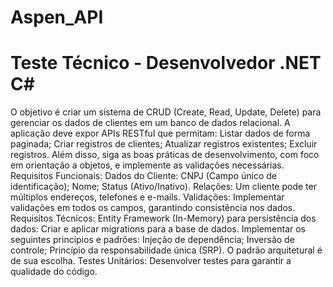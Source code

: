 # Aspen_API
<h1>Teste Técnico - Desenvolvedor .NET C#</h1>
<p>O objetivo é criar um sistema de CRUD (Create, Read, Update, Delete) para gerenciar os dados de clientes em um banco de dados relacional. A aplicação deve expor APIs RESTful que permitam:
Listar dados de forma paginada;
Criar registros de clientes;
Atualizar registros existentes;
Excluir registros.
Além disso, siga as boas práticas de desenvolvimento, com foco em orientação a objetos, e implemente as validações necessárias.
Requisitos Funcionais:
Dados do Cliente:
CNPJ (Campo único de identificação);
Nome;
Status (Ativo/Inativo).
Relações:
Um cliente pode ter múltiplos endereços, telefones e e-mails.
Validações:
Implementar validações em todos os campos, garantindo consistência nos dados.
Requisitos Técnicos:
Entity Framework (In-Memory) para persistência dos dados:
Criar e aplicar migrations para a base de dados.
Implementar os seguintes princípios e padrões:
Injeção de dependência;
Inversão de controle;
Princípio da responsabilidade única (SRP).
O padrão arquitetural é de sua escolha.
Testes Unitários: Desenvolver testes para garantir a qualidade do código.
</p>
